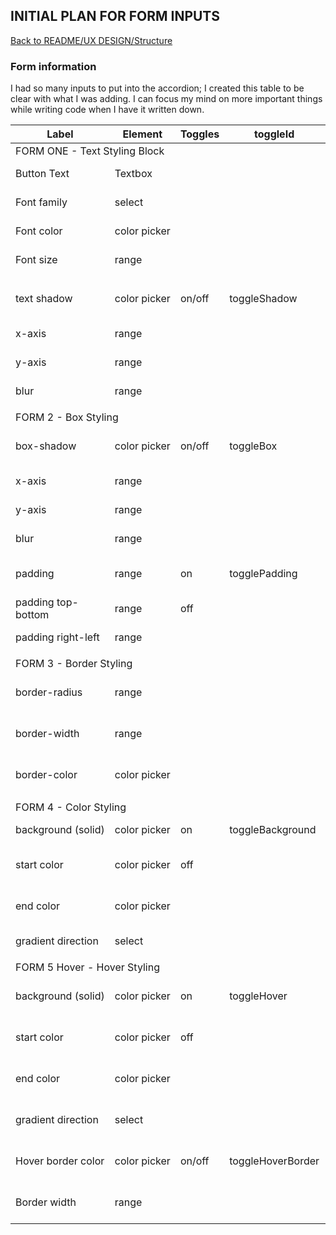 ## INITIAL PLAN FOR FORM INPUTS
[Back to README/UX DESIGN/Structure](/README.md/#3-structure)


### Form information 
I had so many inputs to put into the accordion; I created this table to be clear with what I was adding. I can focus my 
mind on more important things while writing code when I have it written down. 


<table>
    <thead>
        <tr><th>Label</th><th>Element</th><th>Toggles</th><th>toggleId</th><th>ID</th><th>Variable</th></tr>
    </thead>
    <tbody>
        <tr><td colspan=6>FORM ONE - Text Styling Block</td></tr>
        <tr><td>Button&nbsp;Text</td><td>Textbox</td><td>&nbsp;</td><td>&nbsp;</td><td>#style-text</td><td>styleText</td></tr>
        <tr><td>Font&nbsp;family</td><td>select</td><td>&nbsp;</td><td>&nbsp;</td><td>#style-font</td><td>fontFamilySel</td></tr>
        <tr><td>Font&nbsp;color</td><td>color&nbsp;picker</td><td>&nbsp;</td><td>&nbsp;</td><td>#style-color</td><td>fontStyleColorPicker</td></tr>
        <tr><td>Font&nbsp;size</td><td>range</td><td>&nbsp;</td><td>&nbsp;</td><td>#style-size</td><td>fontSizeRange</td></tr>
        <tr><td colspan=6></td></tr>
        <tr><td>text&nbsp;shadow</td><td>color&nbsp;picker</td><td>on/off</td><td>toggleShadow</td><td>#style-text-shadow</td><td>textShadowColorPicker</td></tr>
        <tr><td>x-axis</td><td>range</td><td>&nbsp;</td><td>&nbsp;</td><td>#style-text-x</td><td>textShadowXRange</td></tr>
        <tr><td>y-axis</td><td>range</td><td>&nbsp;</td><td>&nbsp;</td><td>#style-text-y</td><td>textShadowYRange</td></tr>
        <tr><td>blur</td><td>range</td><td>&nbsp;</td><td>&nbsp;</td><td>#style-text-blur</td><td>textShadowBlurRange</td></tr>
        <tr><td colspan=6></td></tr>
        <tr><td colspan=6>FORM 2 - Box Styling</td></tr>
        <tr><td>box-shadow</td><td>color&nbsp;picker</td><td>on/off</td><td>toggleBox</td><td>#style-box-shadow</td><td>boxColorPicker</td></tr>
        <tr><td>x-axis</td><td>range</td><td>&nbsp;</td><td>&nbsp;</td><td>#style-box-x</td><td>boxXRange</td></tr>
        <tr><td>y-axis</td><td>range</td><td>&nbsp;</td><td>&nbsp;</td><td>#style-box-y</td><td>boxYRange</td></tr>
        <tr><td>blur</td><td>range</td><td>&nbsp;</td><td>&nbsp;</td><td>#style-box-blur</td><td>boxBlurRange</td></tr>
        <tr><td>padding</td><td>range</td><td>on</td><td>togglePadding</td><td>#style-box-padding</td><td>boxPaddingRange</td></tr>
        <tr><td>padding&nbsp;top-bottom</td><td>range</td><td>off</td><td>&nbsp;</td><td>#style-tb-padding</td><td>boxLrPaddingRange</td></tr>
        <tr><td>padding&nbsp;right-left</td><td>range</td><td>&nbsp;</td><td>&nbsp;</td><td>#style-lr-padding</td><td>boxLrPaddingRange</td></tr>
        <tr><td colspan=6></td></tr>
        <tr><td colspan=6>FORM 3 - Border&nbsp;Styling</td></tr>
        <tr><td>border-radius</td><td>range</td><td>&nbsp;</td><td>&nbsp;</td><td>#style-border-radius</td><td>borderRadiusRange</td></tr>
        <tr><td>border-width</td><td>range</td><td>&nbsp;</td><td>&nbsp;</td><td>#style-border-width</td><td>borderWidthRange</td></tr>
        <tr><td>border-color</td><td>color&nbsp;picker</td><td>&nbsp;</td><td>&nbsp;</td><td>#style-border-color</td><td>borderColorPicker</td></tr>
        <tr><td colspan=6></td></tr>
        <tr><td colspan=6>FORM 4  - Color Styling</td></tr>
        <tr><td>background&nbsp;(solid)</td><td>color&nbsp;picker</td><td>on</td><td>toggleBackground</td><td>#style-bg-color</td><td>backgroundColorPicker</td></tr>
        <tr><td>start&nbsp;color</td><td>color&nbsp;picker</td><td>off</td><td>&nbsp;</td><td>#style-gradient1-color</td><td>gradient1ColorPicker</td></tr>
        <tr><td>end&nbsp;color</td><td>color&nbsp;picker</td><td>&nbsp;</td><td>&nbsp;</td><td>#style-gradient2-color</td><td>gradient2ColorPicker</td></tr>
        <tr><td>gradient&nbsp;direction</td><td>select</td><td>&nbsp;</td><td>&nbsp;</td><td>#gradient-direction</td><td>gradientDirectionSel</td></tr>
        <tr><td colspan=6></td></tr>
        <tr><td colspan=6>FORM 5 Hover - Hover Styling</td></tr>
        <tr><td>background&nbsp;(solid)</td><td>color&nbsp;picker</td><td>on</td><td>toggleHover</td><td>#style-color-hover</td><td>backgroundHoverColorPicker</td></tr>
        <tr><td>start&nbsp;color</td><td>color&nbsp;picker</td><td>off</td><td>&nbsp;</td><td>#style-gradient1-hover</td><td>gradient1HoverColorPicker</td></tr>
        <tr><td>end&nbsp;color</td><td>color&nbsp;picker</td><td>&nbsp;</td><td>&nbsp;</td><td>#style-gradient2-hover</td><td>gradient2HoverColorPicker</td></tr>
        <tr><td>gradient&nbsp;direction</td><td>select</td><td>&nbsp;</td><td>&nbsp;</td><td>#gradient-hover-direction</td><td>gradientHoverDirectionSel</td></tr>
        <tr><td>Hover&nbsp;border&nbsp;color</td><td>color&nbsp;picker</td><td>on/off</td><td>toggleHoverBorder</td><td>#hover-border-color</td><td>hoverBorderColorPicker </td></tr>
        <tr><td>Border&nbsp;width</td><td>range</td><td>&nbsp;</td><td>&nbsp;</td><td>#hover-border-width</td><td>hoverBorderWidthRange</td></tr>
    </tbody>
</table>